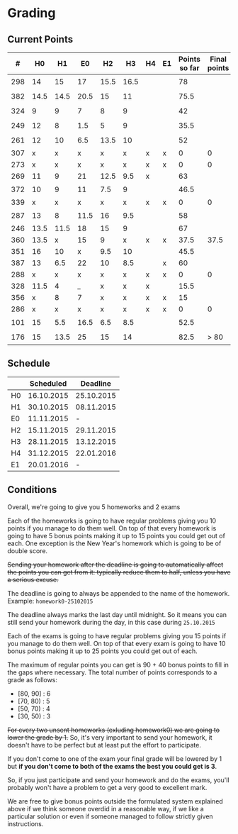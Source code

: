 # Grading

## Current Points

|   #   |  H0  |  H1  |  E0  |  H2  |  H3  |  H4  |  E1  | Points so far | Final points | Bonus | Final grade |
|-------|------|------|------|------|------|------|------|---------------|--------------|-------|-------------|
|  298  |  14  | 15   | 17   | 15.5 | 16.5 |      |      | 78            |              | :star:|             |
|  382  | 14.5 | 14.5 | 20.5 | 15   | 11   |      |      | 75.5          |              | :star:|             |
|  324  |  9   | 9    | 7    | 8    | 9    |      |      | 42            |              | :+1:  |             |
|  249  |  12  | 8    | 1.5  | 5    | 9    |      |      | 35.5          |              | :+1:  |             |
|  261  |  12  | 10   | 6.5  | 13.5 | 10   |      |      | 52            |              | :+1:  |             |
|  307  |  x   | x    | x    | x    | x    | x    | x    | 0             | 0            |       | 2           |
|  273  |  x   | x    | x    | x    | x    | x    | x    | 0             | 0            |       | 2           |
|  269  |  11  | 9    | 21   | 12.5 | 9.5  | x    |      | 63            |              |       |             |
|  372  |  10  | 9    | 11   | 7.5  | 9    |      |      | 46.5          |              | :+1:  |             |
|  339  |  x   | x    | x    | x    | x    | x    | x    | 0             | 0            |       | 2           |
|  287  |  13  | 8    | 11.5 | 16   | 9.5  |      |      | 58            |              | :+1:  |             |
|  246  | 13.5 | 11.5 | 18   | 15   | 9    |      |      | 67            |              | :clap:|             |
|  360  | 13.5 | x    | 15   | 9    | x    | x    | x    | 37.5          | 37.5         |       | 3           |
|  351  |  16  | 10   | x    | 9.5  | 10   |      |      | 45.5          |              |       |             |
|  387  |  13  | 6.5  | 22   | 10   | 8.5  |      | x    | 60            |              |       |             |
|  288  |  x   | x    | x    | x    | x    | x    | x    | 0             | 0            |       | 2           |
|  328  | 11.5 | 4    | _    | x    | x    | x    |      | 15.5          |              |       |             |
|  356  |  x   | 8    | 7    | x    | x    | x    | x    | 15            |              |       |             |
|  286  |  x   | x    | x    | x    | x    | x    | x    | 0             | 0            |       | 2           |
|  101  |  15  | 5.5  | 16.5 | 6.5  | 8.5  |      |      | 52.5          |              | :+1:  |             |
|  176  |  15  | 13.5 | 25   | 15   | 14   |      |      | 82.5          | > 80         | :star:| 6           |

## Schedule

|    | Scheduled  | Deadline   |
|----|------------|------------|
| H0 | 16.10.2015 | 25.10.2015 |
| H1 | 30.10.2015 | 08.11.2015 |
| E0 |        11.11.2015   | - |
| H2 | 15.11.2015 | 29.11.2015 |
| H3 | 28.11.2015 | 13.12.2015 |
| H4 | 31.12.2015 | 22.01.2016 |
| E1 |        20.01.2016   | - |

## Conditions

Overall, we're going to give you 5 homeworks and 2 exams

Each of the homeworks is going to have regular problems
giving you 10 points if you manage to do them well.
On top of that every homework is going to have 5 bonus
points making it up to 15 points you could get out of
each.
One exception is the New Year's homework which is going
to be of double score.

~~Sending your homework after the deadline is going to
automatically affect the points you can get from it:
typically reduce them to half, unless you have a serious
excuse.~~

The deadline is going to always be appended to the name of 
the homework.
Example: `homework0-25102015`

The deadline always marks the last day until midnight. So
it means you can still send your homework during the day,
in this case during `25.10.2015`

Each of the exams is going to have regular problems
giving you 15 points if you manage to do them well.
On top of that every exam is going to have 10 bonus
points making it up to 25 points you could get out of
each.

The maximum of regular points you can get is 90 + 40 
bonus points to fill in the gaps where necessary. The 
total number of points corresponds to a grade as follows:
- [80, 90] : 6
- [70, 80) : 5
- [50, 70) : 4 
- [30, 50) : 3

~~For every two unsent homeworks (exluding homework0) we are
going to lower the grade by 1.~~ So, it's very important to
send your homework, it doesn't have to be perfect but at
least put the effort to participate.

If you don't come to one of the exam your final grade will
be lowered by 1 but **if you don't come to both of the exams
the best you could get is 3**.

So, if you just participate and send your homework and do 
the exams, you'll probably won't have a problem to get a
very good to excellent mark.

We are free to give bonus points outside the formulated
system explained above if we think someone overdid in a
reasonable way, if we like a particular solution or even 
if someone managed to follow strictly given instructions.

